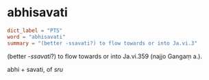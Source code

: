 # abhisavati

``` toml
dict_label = "PTS"
word = "abhisavati"
summary = "(better -ssavati?) to flow towards or into Ja.vi.3"
```

(better *\-ssavati*?) to flow towards or into Ja.vi.359 (najjo Gangaṃ a.).

abhi \+ savati, of *sru*

